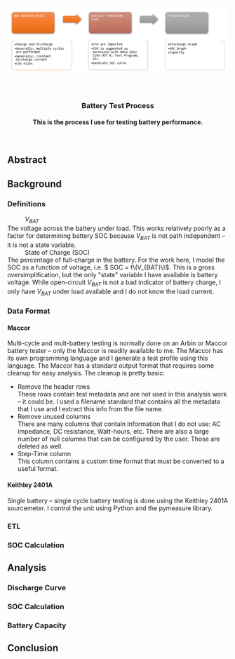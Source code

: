 <p align="center">
<img src="./Images/TestProcess.png" width="800"/>
</p>

<br>
<h3 align=center>Battery Test Process</h2>
<h4 align=center>This is the process I use for testing battery performance</a>.</h3>
<br>

## Abstract

## Background

### Definitions
<dl>
<dd><i>V<sub>BAT</sub></i></dd>
<dt>The voltage across the battery under load. This works relatively poorly as a factor for determining battery SOC because <i>V<sub>BAT</sub></i> is not path independent – it is not a state variable.</dt>
<dd>State of Charge (SOC)</dd>
<dt>The percentage of full-charge in the battery. For the work here, I model the SOC as a function of voltage, i.e. $ SOC = f\(V_{BAT}\)$. This is a gross oversimplification, but the only "state" variable I have available is battery voltage. While open-circuit <i>V<sub>BAT</sub></i> is not a bad indicator of battery charge, I only have <i>V<sub>BAT</sub></i> under load available and I do not know the load current.</dt>
</dl>

### Data Format

#### Maccor

Multi-cycle and mult-battery testing is normally done on an Arbin or Maccor battery tester – only the Maccor is readily available to me. The Maccor has its own programming language and I generate a test profile using this language. The Maccor has a standard output format that requires some cleanup for easy analysis. The cleanup is pretty basic:

* Remove the header rows<br>These rows contain test metadata and are not used in this analysis work – it could be. I used a filename standard that contains all the metadata that I use and I extract this info from the file name.
* Remove unused columns<br>There are many columns that contain information that I do not use: AC impedance, DC resistance, Watt-hours, etc. There are also a large number of null columns that can be configured by the user. Those are deleted as well.
* Step-Time column<br>This column contains a custom time format that must be converted to a useful format.

#### Keithley 2401A

Single battery – single cycle battery testing is done using the Keithley 2401A sourcemeter. I control the unit using Python and the pymeasure library. 

### ETL


### SOC Calculation


## Analysis

### Discharge Curve


### SOC Calculation

### Battery Capacity


## Conclusion